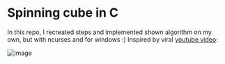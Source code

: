 ﻿# Spinning cube in C
In this repo, I recreated steps and implemented shown algorithm on my own, but with ncurses and for windows :)
Inspired by viral [youtube video](https://www.youtube.com/watch?v=p09i_hoFdd0):

![image](https://github.com/user-attachments/assets/7a383069-aaa0-45b6-9739-d4a95d8ca706)
